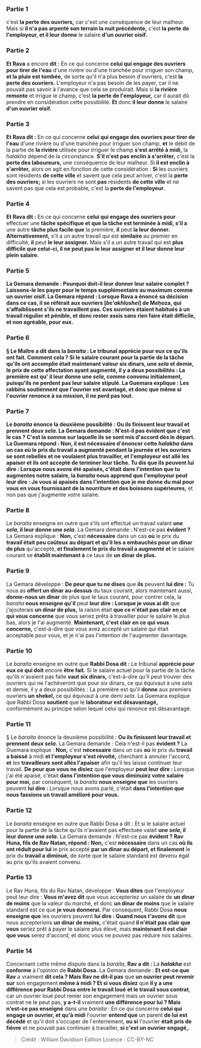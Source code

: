 
### Partie 1
c'est <b>la perte des ouvriers,</b> car c'est une conséquence de leur malheur. Mais si <b>il n'a pas arpenté son terrain la nuit précédente,</b> c'est <b>la perte de l'employeur, et il leur donne</b> le salaire <b>d'un ouvrier oisif.</b>

### Partie 2
<b>Et Rava</b> a encore <b>dit :</b> En ce qui concerne <b>celui qui engage des ouvriers pour tirer de l'eau</b> d'une rivière ou d'une tranchée pour irriguer son champ, <b>et la pluie est tombée,</b> de sorte qu'il n'a plus besoin d'ouvriers, c'est <b>la perte des ouvriers.</b> L'employeur n'a pas besoin de les payer, car il ne pouvait pas savoir à l'avance que cela se produirait. Mais si <b>la rivière remonte</b> et irrigue le champ, c'est <b>la perte de l'employeur,</b> car il aurait dû prendre en considération cette possibilité. <b>Et</b> donc <b>il leur donne</b> le salaire <b>d'un ouvrier oisif.</b>

### Partie 3
<b>Et Rava dit :</b> En ce qui concerne <b>celui qui engage des ouvriers pour tirer de l'eau</b> d'une rivière ou d'une tranchée pour irriguer son champ, <b>et</b> le débit de la partie de <b>la rivière</b> utilisée pour irriguer le champ <b>s'est arrêté à midi,</b> la <i>halakha</i> dépend de la circonstance. <b>S'il n'est pas enclin à s'arrêter,</b> c'est la <b>perte des laboureurs,</b> une conséquence de leur malheur. Si <b>il est enclin à s'arrêter,</b> alors on agit en fonction de cette considération : <b>Si</b> les ouvriers sont résidents <b>de cette ville</b> et savent que cela peut arriver, c'est la <b>perte des ouvriers;</b> si les ouvriers ne sont <b>pas</b> résidents <b>de cette ville</b> et ne savent pas que cela est probable, c'est la <b>perte de l'employeur.</b>

### Partie 4
<b>Et Rava dit :</b> En ce qui concerne <b>celui qui engage des ouvriers pour</b> effectuer une <b>tâche spécifique et que la tâche est terminée à midi, s'il a</b> une autre <b>tâche plus facile que</b> la première, <b>il</b> peut <b>la leur donner. Alternativement,</b> s'il a un autre travail qui est <b>similaire</b> au premier en difficulté, <b>il</b> peut <b>le leur assigner.</b> Mais s'il a un autre travail qui est <b>plus difficile que celui-ci, il ne peut pas le leur assigner <b>et il leur donne leur plein salaire.</b>

### Partie 5
La Gemara demande : <b>Pourquoi</b> doit-il leur donner leur salaire complet ? <b>Laissons-le les payer</b> pour le temps supplémentaire au maximum <b>comme un ouvrier oisif.</b> La Gemara répond : <b>Lorsque Rava a énoncé</b> sa décision dans ce cas, il se référait <b>aux ouvriers [<i>be'akhlushei</i>] de Meḥoza, qui s'affaiblissent s'ils ne travaillent pas.</b> Ces ouvriers étaient habitués à un travail régulier et pénible, et donc rester assis sans rien faire était difficile, et non agréable, pour eux.

### Partie 6
§ <b>Le Maître a dit</b> dans la <i>baraita</i> : Le tribunal <b>apprécie pour eux ce qu'ils ont fait. Comment cela ? Si</b> le salaire courant pour la partie de la tâche qu'ils ont accomplie <b>était</b> maintenant <b>valeur six dinars,</b> une <i>sela</i> et demie, le prix de cette affectation ayant augmenté, il y a deux possibilités : La première est qu' <b>il leur donne une <i>sela</i>,</b> comme convenu initialement, puisqu'ils ne perdent pas leur salaire stipulé. La Guemara explique : <b>Les rabbins soutiennent</b> que <b>l'ouvrier est avantagé,</b> et donc que même si l'ouvrier renonce à sa mission, il ne perd pas tout.

### Partie 7
Le <i>baraita</i> énonce la deuxième possibilité : <b>Ou ils finissent leur travail et prennent deux <i>sela</i>.</b> La Gemara demande : N'est-il pas <b>évident</b> que c'est le cas ? C'est la somme sur laquelle ils se sont mis d'accord dès le départ. La Guemara répond : <b>Non,</b> il est <b>nécessaire</b> d'énoncer cette <i>halakha</i> dans un cas <b>où le prix du travail a augmenté</b> pendant la journée <b>et les ouvriers se sont rebellés</b> et ne voulaient plus travailler, <b>et l'employeur est allé les apaiser</b> et ils ont accepté de terminer leur tâche. <b>Tu dis</b> que <b>ils peuvent lui dire : Lorsque nous avons été apaisés,</b> c'était <b>dans l'intention que tu augmentes notre salaire,</b> la <i>baraita</i> <b>nous apprend que</b> l'employeur peut <b>leur dire :</b> Je vous ai apaisés <b>dans l'intention que je me donne du mal pour vous</b> en vous fournissant <b>de la nourriture et des boissons</b> supérieures,</b> et non pas que j'augmente votre salaire.

### Partie 8
Le <i>baraita</i> enseigne en outre que s'ils ont effectué un travail valant <b>une <i>sela</i>, il leur donne une <i>sela</i>.</b> La Gemara demande : N'est-ce pas <b>évident ?</b> La Gemara explique : <b>Non,</b> c'est <b>nécessaire</b> dans un cas <b>où</b> le prix du <b>travail était peu coûteux au départ et qu'il les a embauchés pour un dinar de plus</b> qu'accepté, <b>et finalement le prix du travail a augmenté et</b> le salaire courant se <b>établit maintenant à</b> ce taux de <b>un dinar de plus.</b>

### Partie 9
La Gemara développe : <b>De peur que tu ne dises</b> que <b>ils</b> peuvent <b>lui dire :</b> Tu nous as <b>offert un dinar au-dessus</b> du taux courant, alors maintenant aussi, <b>donne-nous un dinar</b> de plus que le taux courant, pour contrer cela, la <i>baraita</i> <b>nous enseigne qu'il</b> peut <b>leur dire : Lorsque je vous ai dit</b> que j'ajouterais <b>un dinar de plus,</b> la raison était <b>que ce n'était pas clair en ce qui vous concerne</b> que vous seriez prêts à travailler pour le salaire le plus bas, alors je l'ai augmenté. <b>Maintenant, c'est clair en ce qui vous concerne,</b> c'est-à-dire que vous avez accepté un salaire qui était acceptable pour vous, et je n'ai pas l'intention de l'augmenter davantage.

### Partie 10
Le <i>baraita</i> enseigne en outre que <b>Rabbi Dosa dit :</b> Le tribunal <b>apprécie pour eux ce qui doit</b> encore <b>être fait.</b> Si le salaire actuel pour la partie de la tâche qu'ils n'avaient pas faite <b>vaut six dinars,</b> c'est-à-dire qu'il peut trouver des ouvriers qui ne l'achèveront que pour six dinars, ce qui équivaut à une <i>sela</i> et demie, il y a deux possibilités : La première est qu'il <b>donne</b> aux premiers ouvriers <b>un shekel,</b> ce qui équivaut à une demi <i>sela</i>. La Guemara explique que Rabbi Dosa <b>soutient</b> que le <b>laborateur est désavantagé,</b> conformément au principe selon lequel celui qui renonce est désavantagé.

### Partie 11
§ Le <i>baraita</i> énonce la deuxième possibilité : <b>Ou ils finissent leur travail et prennent deux <i>sela</i>.</b> La Gemara demande : Cela n'est-il pas <b>évident ?</b> La Guemara explique : <b>Non,</b> c'est <b>nécessaire</b> dans un cas <b>où</b> le prix du <b>travail a baissé</b> à midi <b>et l'employeur s'est révolté,</b> cherchant à annuler l'accord, <b>et</b> les <b>travailleurs sont allés l'apaiser</b> afin qu'il les laisse continuer leur travail. <b>De peur que vous ne disiez</b> que l'employeur <b>peut leur dire : </b> Lorsque j'ai été apaisé, c'était <b>dans l'intention que vous diminuiez votre salaire pour moi,</b> par conséquent, la <i>baraita</i> <b>nous enseigne que</b> les ouvriers peuvent <b>lui dire : </b> Lorsque nous avons parlé, c'était <b>dans l'intention que nous fassions un travail amélioré pour vous.</b>

### Partie 12
Le <i>baraita</i> enseigne en outre que Rabbi Dosa a dit : Et si le salaire actuel pour la partie de la tâche qu'ils n'avaient pas effectuée valait <b>une <i>sela</i>, il leur donne une <i>sela</i>.</b> La Gemara demande : N'est-ce pas <b>évident ? Rav Huna, fils de Rav Natan, répond : Non,</b> c'est <b>nécessaire</b> dans un cas <b>où ils ont réduit pour lui</b> le prix accepté <b>par un dinar au départ, et finalement</b> le prix du <b>travail a diminué,</b> de sorte que le salaire standard est devenu égal au prix qu'ils avaient convenu.

### Partie 13
Le Rav Huna, fils du Rav Natan, développe : <b>Vous dites</b> que l'employeur peut leur dire : <b>Vous m'avez dit</b> que vous accepteriez un salaire de <b>un dinar de moins</b> que la valeur du marché, et donc <b>un dinar de moins</b> que le salaire standard est ce que <b>je vous donnerai.</b> Par conséquent, Rabbi Dosa <b>nous enseigne que</b> les ouvriers peuvent <b>lui dire : Quand nous t'avons dit</b> que nous accepterions <b>un dinar de moins,</b> c'était quand <b>il n'était pas clair que vous</b> seriez prêt à payer le salaire plus élevé, mais <b>maintenant il est clair que vous</b> serez d'accord, et donc vous ne pouvez pas réduire nos salaires.

### Partie 14
Concernant cette même dispute dans la <i>baraita</i>, <b>Rav a dit :</b> La <b><i>halakha</i></b> est <b>conforme</b> à l'opinion de <b>Rabbi Dosa.</b> La Gemara demande : <b>Et est-ce que Rav</b> a vraiment <b>dit cela ? Mais Rav ne dit-il pas</b> que <b>un ouvrier peut revenir sur</b> son engagement <b>même à midi ? Et si vous disiez</b> que <b>il y a une différence pour Rabbi Dosa entre le travail loué</b> <b>et le travail sous contrat</b>, car un ouvrier loué peut renier son engagement mais un ouvrier sous contrat ne le peut pas, <b>y a-t-il</b> vraiment <b>une différence pour lui ? Mais n'est-ce pas enseigné</b> dans une <i>baraita</i> : En ce qui concerne <b>celui qui engage un ouvrier, et qu'à midi</b> l'ouvrier <b>entend que</b> un parent <b>de lui est décédé</b> et qu'il doit s'occuper de l'enterrement, <b>ou si</b> l'ouvrier <b>était pris de fièvre</b> et ne pouvait pas continuer à travailler, <b>si c'est un ouvrier engagé,</b>.

>Crédit : William Davidson Edition
>Licence : CC-BY-NC